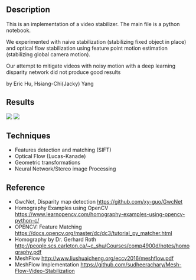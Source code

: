 ## Description
This is an implementation of a video stabilizer. The main file is a python notebook.

We experimented with naive stabilization (stabilizing fixed object in place) and optical flow stabilization using feature point motion estimation (stabilizing global camera motion).

Our attempt to mitigate videos with noisy motion with a deep learning disparity network did not produce good results

by Eric Hu, Hsiang-Chi(Jacky) Yang

## Results
![](https://github.com/EricHu214/Video_Stabilizer/blob/master/original%20video.gif)
![](https://github.com/EricHu214/Video_Stabilizer/blob/master/stabilized%20video.gif)

## Techniques
- Features detection and matching (SIFT)
- Optical Flow (Lucas-Kanade)
- Geometric transformations
- Neural Network/Stereo image Processing

## Reference
- GwcNet, Disparity map detection
https://github.com/xy-guo/GwcNet
- Homography Examples using OpenCV
https://www.learnopencv.com/homography-examples-using-opencv-python-c/
- OPENCV: Feature Matching
https://docs.opencv.org/master/dc/dc3/tutorial_py_matcher.html
- Homography by Dr. Gerhard Roth
http://people.scs.carleton.ca/~c_shu/Courses/comp4900d/notes/homography.pdf
- MeshFlow
http://www.liushuaicheng.org/eccv2016/meshflow.pdf
- MeshFlow Implementation
https://github.com/sudheerachary/Mesh-Flow-Video-Stabilization
